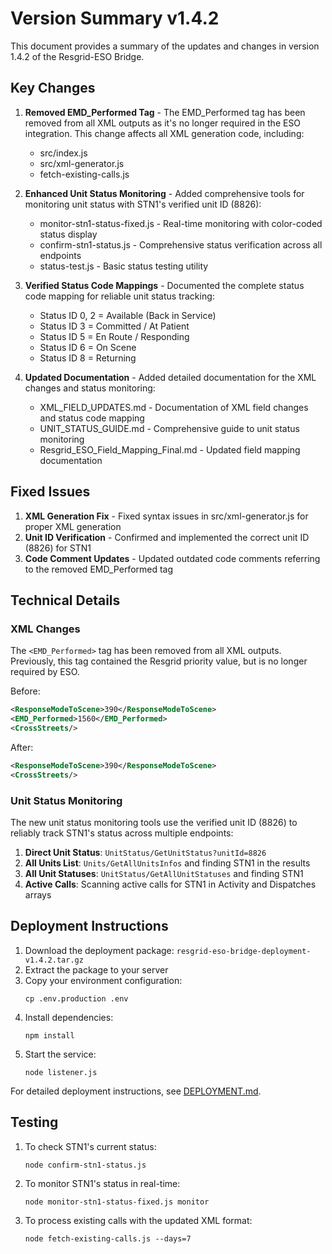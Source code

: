 # Version Summary v1.4.2

This document provides a summary of the updates and changes in version 1.4.2 of the Resgrid-ESO Bridge.

## Key Changes

1. **Removed EMD_Performed Tag** - The EMD_Performed tag has been removed from all XML outputs as it's no longer required in the ESO integration. This change affects all XML generation code, including:
   - src/index.js
   - src/xml-generator.js
   - fetch-existing-calls.js

2. **Enhanced Unit Status Monitoring** - Added comprehensive tools for monitoring unit status with STN1's verified unit ID (8826):
   - monitor-stn1-status-fixed.js - Real-time monitoring with color-coded status display
   - confirm-stn1-status.js - Comprehensive status verification across all endpoints
   - status-test.js - Basic status testing utility

3. **Verified Status Code Mappings** - Documented the complete status code mapping for reliable unit status tracking:
   - Status ID 0, 2 = Available (Back in Service)
   - Status ID 3 = Committed / At Patient
   - Status ID 5 = En Route / Responding
   - Status ID 6 = On Scene
   - Status ID 8 = Returning

4. **Updated Documentation** - Added detailed documentation for the XML changes and status monitoring:
   - XML_FIELD_UPDATES.md - Documentation of XML field changes and status code mapping
   - UNIT_STATUS_GUIDE.md - Comprehensive guide to unit status monitoring
   - Resgrid_ESO_Field_Mapping_Final.md - Updated field mapping documentation

## Fixed Issues

1. **XML Generation Fix** - Fixed syntax issues in src/xml-generator.js for proper XML generation
2. **Unit ID Verification** - Confirmed and implemented the correct unit ID (8826) for STN1
3. **Code Comment Updates** - Updated outdated code comments referring to the removed EMD_Performed tag

## Technical Details

### XML Changes

The `<EMD_Performed>` tag has been removed from all XML outputs. Previously, this tag contained the Resgrid priority value, but is no longer required by ESO.

Before:
```xml
<ResponseModeToScene>390</ResponseModeToScene>
<EMD_Performed>1560</EMD_Performed>
<CrossStreets/>
```

After:
```xml
<ResponseModeToScene>390</ResponseModeToScene>
<CrossStreets/>
```

### Unit Status Monitoring

The new unit status monitoring tools use the verified unit ID (8826) to reliably track STN1's status across multiple endpoints:

1. **Direct Unit Status**: `UnitStatus/GetUnitStatus?unitId=8826`
2. **All Units List**: `Units/GetAllUnitsInfos` and finding STN1 in the results
3. **All Unit Statuses**: `UnitStatus/GetAllUnitStatuses` and finding STN1
4. **Active Calls**: Scanning active calls for STN1 in Activity and Dispatches arrays

## Deployment Instructions

1. Download the deployment package: `resgrid-eso-bridge-deployment-v1.4.2.tar.gz`
2. Extract the package to your server
3. Copy your environment configuration:
   ```
   cp .env.production .env
   ```
4. Install dependencies:
   ```
   npm install
   ```
5. Start the service:
   ```
   node listener.js
   ```

For detailed deployment instructions, see [DEPLOYMENT.md](DEPLOYMENT.md).

## Testing

1. To check STN1's current status:
   ```
   node confirm-stn1-status.js
   ```

2. To monitor STN1's status in real-time:
   ```
   node monitor-stn1-status-fixed.js monitor
   ```

3. To process existing calls with the updated XML format:
   ```
   node fetch-existing-calls.js --days=7
   ```